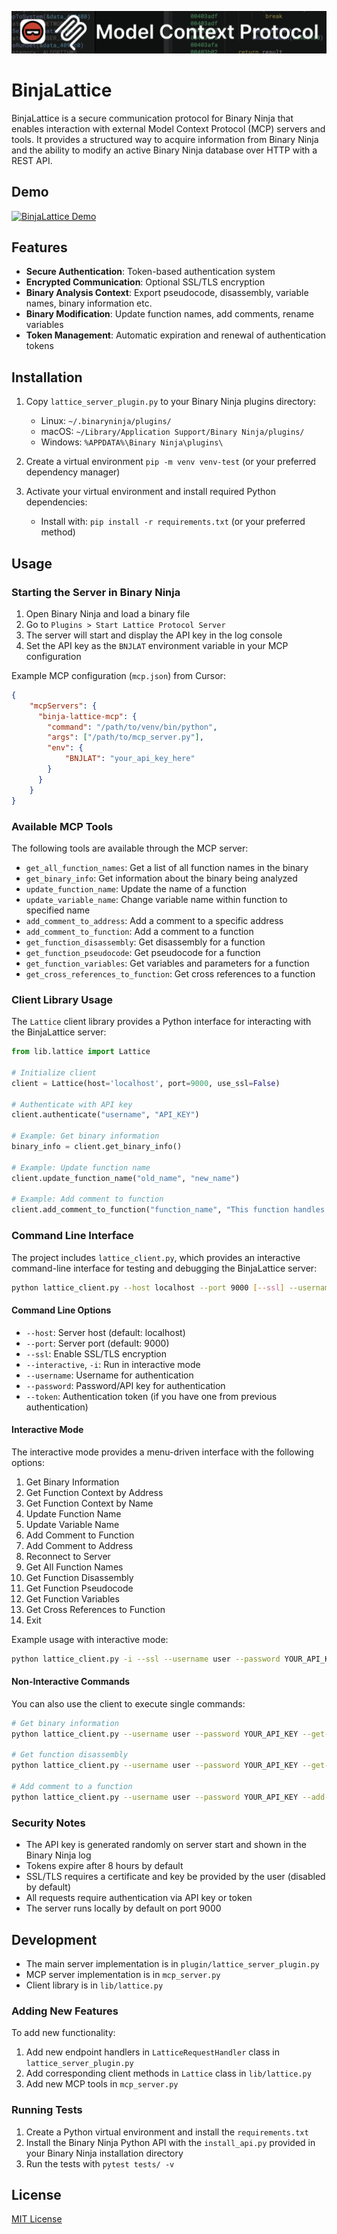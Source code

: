 ![BinjaLattice Logo](img/lattice-logo.png)

# BinjaLattice

BinjaLattice is a secure communication protocol for Binary Ninja that enables interaction with external Model Context Protocol (MCP) servers and tools. It provides a structured way to acquire information from Binary Ninja and the ability to modify an active Binary Ninja database over HTTP with a REST API.

## Demo

[![BinjaLattice Demo](https://img.youtube.com/vi/xfDRVn0VIA0/0.jpg)](https://www.youtube.com/watch?v=xfDRVn0VIA0)

## Features

- **Secure Authentication**: Token-based authentication system
- **Encrypted Communication**: Optional SSL/TLS encryption
- **Binary Analysis Context**: Export pseudocode, disassembly, variable names, binary information etc.
- **Binary Modification**: Update function names, add comments, rename variables
- **Token Management**: Automatic expiration and renewal of authentication tokens

## Installation

1. Copy `lattice_server_plugin.py` to your Binary Ninja plugins directory:
   - Linux: `~/.binaryninja/plugins/`
   - macOS: `~/Library/Application Support/Binary Ninja/plugins/`
   - Windows: `%APPDATA%\Binary Ninja\plugins\`

2. Create a virtual environment `pip -m venv venv-test` (or your preferred dependency manager)

3. Activate your virtual environment and install required Python dependencies:
   - Install with: `pip install -r requirements.txt` (or your preferred method)

## Usage

### Starting the Server in Binary Ninja

1. Open Binary Ninja and load a binary file
2. Go to `Plugins > Start Lattice Protocol Server`
3. The server will start and display the API key in the log console
4. Set the API key as the `BNJLAT` environment variable in your MCP configuration

Example MCP configuration (`mcp.json`) from Cursor:
```json
{
    "mcpServers": {
      "binja-lattice-mcp": {
        "command": "/path/to/venv/bin/python",
        "args": ["/path/to/mcp_server.py"],
        "env": {
            "BNJLAT": "your_api_key_here"
        }
      }
    }
}
```

### Available MCP Tools

The following tools are available through the MCP server:

- `get_all_function_names`: Get a list of all function names in the binary
- `get_binary_info`: Get information about the binary being analyzed
- `update_function_name`: Update the name of a function
- `update_variable_name`: Change variable name within function to specified name
- `add_comment_to_address`: Add a comment to a specific address
- `add_comment_to_function`: Add a comment to a function
- `get_function_disassembly`: Get disassembly for a function
- `get_function_pseudocode`: Get pseudocode for a function
- `get_function_variables`: Get variables and parameters for a function
- `get_cross_references_to_function`: Get cross references to a function

### Client Library Usage

The `Lattice` client library provides a Python interface for interacting with the BinjaLattice server:

```python
from lib.lattice import Lattice

# Initialize client
client = Lattice(host='localhost', port=9000, use_ssl=False)

# Authenticate with API key
client.authenticate("username", "API_KEY")

# Example: Get binary information
binary_info = client.get_binary_info()

# Example: Update function name
client.update_function_name("old_name", "new_name")

# Example: Add comment to function
client.add_comment_to_function("function_name", "This function handles authentication")
```

### Command Line Interface

The project includes `lattice_client.py`, which provides an interactive command-line interface for testing and debugging the BinjaLattice server:

```bash
python lattice_client.py --host localhost --port 9000 [--ssl] --username user --password YOUR_API_KEY
```

#### Command Line Options

- `--host`: Server host (default: localhost)
- `--port`: Server port (default: 9000)
- `--ssl`: Enable SSL/TLS encryption
- `--interactive`, `-i`: Run in interactive mode
- `--username`: Username for authentication
- `--password`: Password/API key for authentication
- `--token`: Authentication token (if you have one from previous authentication)

#### Interactive Mode

The interactive mode provides a menu-driven interface with the following options:

1. Get Binary Information
2. Get Function Context by Address
3. Get Function Context by Name
4. Update Function Name
5. Update Variable Name
6. Add Comment to Function
7. Add Comment to Address
8. Reconnect to Server
9. Get All Function Names
10. Get Function Disassembly
11. Get Function Pseudocode
12. Get Function Variables
13. Get Cross References to Function
14. Exit

Example usage with interactive mode:

```bash
python lattice_client.py -i --ssl --username user --password YOUR_API_KEY
```

#### Non-Interactive Commands

You can also use the client to execute single commands:

```bash
# Get binary information
python lattice_client.py --username user --password YOUR_API_KEY --get-binary-info

# Get function disassembly
python lattice_client.py --username user --password YOUR_API_KEY --get-function-disassembly "main"

# Add comment to a function
python lattice_client.py --username user --password YOUR_API_KEY --add-comment-to-function "main" "Entry point of the program"
```

### Security Notes

- The API key is generated randomly on server start and shown in the Binary Ninja log
- Tokens expire after 8 hours by default
- SSL/TLS requires a certificate and key be provided by the user (disabled by default)
- All requests require authentication via API key or token
- The server runs locally by default on port 9000

## Development

- The main server implementation is in `plugin/lattice_server_plugin.py`
- MCP server implementation is in `mcp_server.py`
- Client library is in `lib/lattice.py`

### Adding New Features

To add new functionality:

1. Add new endpoint handlers in `LatticeRequestHandler` class in `lattice_server_plugin.py`
2. Add corresponding client methods in `Lattice` class in `lib/lattice.py`
3. Add new MCP tools in `mcp_server.py`

### Running Tests

1. Create a Python virtual environment and install the `requirements.txt`
2. Install the Binary Ninja Python API with the `install_api.py` provided in your Binary Ninja installation directory
3. Run the tests with `pytest tests/ -v`

## License

[MIT License](LICENSE) 
